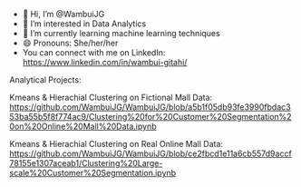 - 👋 Hi, I’m @WambuiJG
- 👀 I’m interested in Data Analytics 
- 🌱 I’m currently learning machine learning techniques
- 😄 Pronouns: She/her/her
- You can connect with me on LinkedIn: https://www.linkedin.com/in/wambui-gitahi/

Analytical Projects:

Kmeans & Hierachial Clustering on Fictional Mall Data: https://github.com/WambuiJG/WambuiJG/blob/a5b1f05db93fe3990fbdac353ba55b5f8f774ac9/Clustering%20for%20Customer%20Segmentation%20on%20Online%20Mall%20Data.ipynb

Kmeans & Hierachial Clustering on Real Online Mall Data: 
https://github.com/WambuiJG/WambuiJG/blob/ce2fbcd1e11a6cb557d9accf78155e1307aceab1/Clustering%20Large-scale%20Customer%20Segmentation.ipynb
